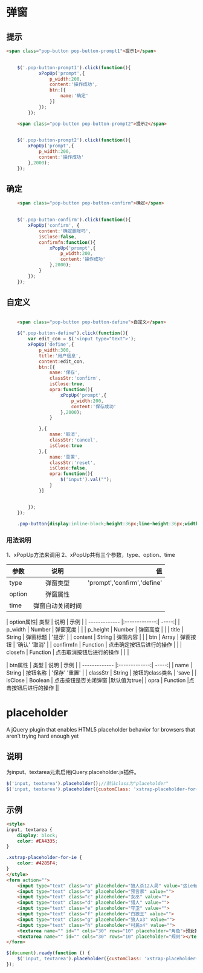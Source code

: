 

# 弹窗


## 提示

````html
<span class="pop-button pop-button-prompt1">提示1</span>
   
````

````js
    $('.pop-button-prompt1').click(function(){
            xPopUp('prompt',{
                p_width:200,
                content:'操作成功',
                btn:[{
                    name:'确定'
                }]
            });
        });
````
````html
    <span class="pop-button pop-button-prompt2">提示2</span>
````

````js
   
    $('.pop-button-prompt2').click(function(){
        xPopUp('prompt',{
            p_width:200,
            content:'操作成功'
        },2000);
    });

````

## 确定

````html
    <span class="pop-button pop-button-confirm">确定</span>
````

````js
   
    $('.pop-button-confirm').click(function(){
        xPopUp('confirm', {
            content:'确定删除吗',
            isClose:false,
            confirmfn:function(){
                xPopUp('prompt',{
                    p_width:200,
                    content:'操作成功'
                },2000);
            }
        });
    });

````

## 自定义

````html
   
    <span class="pop-button pop-button-define">自定义</span>
````

````js
    $(".pop-button-define").click(function(){
        var edit_con = $('<input type="text">');
        xPopUp('define',{
            p_width:300,
            title:'用户信息',
            content:edit_con,
            btn:[{
                name:'保存',
                classStr:'confirm',
                isClose:true,
                opra:function(){
                    xPopUp('prompt',{
                        p_width:200,
                        content:'保存成功'
                    },2000);
                }

            },{
                name:'取消',
                classStr:'cancel',
                isClose:true
            },{
                name:'重置',
                classStr:'reset',
                isClose:false,
                opra:function(){
                    $('input').val("");
                }
            }]


        });
    });
````

````css
    .pop-button{display:inline-block;height:36px;line-height:36px;width:60px;text-align:center;border-radius:4px;color:#fff;background:#1AB394;cursor:pointer;}
````

### 用法说明

1、xPopUp方法来调用
2、xPopUp共有三个参数，type、option、time

| 参数 | 说明 | 值  |
| ------------- |:-------------:| -----:|
| type | 弹窗类型 | 'prompt','confirm','define' |
| option | 弹窗属性 |  |
| time | 弹窗自动关闭时间 |   ||


| option属性| 类型 | 说明 | 示例 |
| ------------- |:-------------:| -----:|
| p_width | Number | 弹窗宽度 | |
| p_height | Number | 弹窗高度 | |
| title | String | 弹窗标题 | '提示' |
| content | String | 弹窗内容 |  |
| btn | Array | 弹窗按钮 | '确认' '取消' |
| confirmfn | Function | 点击确定按钮后进行的操作 |  |
| closefn | Function | 点击取消按钮后进行的操作 |  | |

| btn属性 | 类型 | 说明  | 示例 |
| ------------- |:-------------:| -----:|
| name | String | 按钮名称 | '保存' '重置' |
| classStr | String | 按钮的class类名 | ‘save |
| isClose | Boolean | 点击按钮是否关闭弹窗 |默认值为true|
| opra | Function |点击按钮后进行的操作 ||






# placeholder

A jQuery plugin that enables HTML5 placeholder behavior for browsers that aren’t trying hard enough yet

## 说明
为input、textarea元素启用jQuery.placeholder.js插件。
````js
$('input, textarea').placeholder();//默认class为"placeholder"
$('input, textarea').placeholder({customClass: 'xstrap-placeholder-for-ie'});
````

## 示例
````html
<style>
input, textarea {
    display: block;
    color: #EA4335;
}

.xstrap-placeholder-for-ie {
    color: #4285F4;
}
</style>
<form action="">
    <input type="text" class="a" placeholder="狼人杀12人局" value="这ie有毒">
    <input type="text" class="b" placeholder="预言家" value="">
    <input type="text" class="c" placeholder="女巫" value="">
    <input type="text" class="d" placeholder="猎人" value="">
    <input type="text" class="e" placeholder="守卫" value="">
    <input type="text" class="f" placeholder="白狼王" value="">
    <input type="text" class="g" placeholder="狼人x3" value="">
    <input type="text" class="h" placeholder="村民x4" value="">
    <textarea name="" id="" cols="30" rows="10" placeholder="角色">预女猎守+白狼王</textarea>
    <textarea name="" id="" cols="30" rows="10" placeholder="规则"></textarea>
</form>
````

````js
$(document).ready(function () {
    $('input, textarea').placeholder({customClass: 'xstrap-placeholder-for-ie'});
});
````



